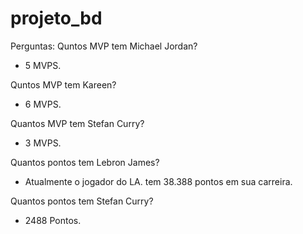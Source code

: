 # projeto_bd

Perguntas:
Quntos MVP tem Michael Jordan?
- 5 MVPS.

Quntos MVP tem Kareen?
- 6 MVPS.

Quantos MVP tem Stefan Curry?
- 3 MVPS.

Quantos pontos tem Lebron James?
- Atualmente o jogador do LA. tem 38.388 pontos em sua carreira.

Quantos pontos tem Stefan Curry?
- 2488 Pontos.
